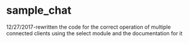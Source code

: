 # sample_chat


12/27/2017-rewritten the code for the correct operation of multiple connected clients using the select module and the documentation for it
